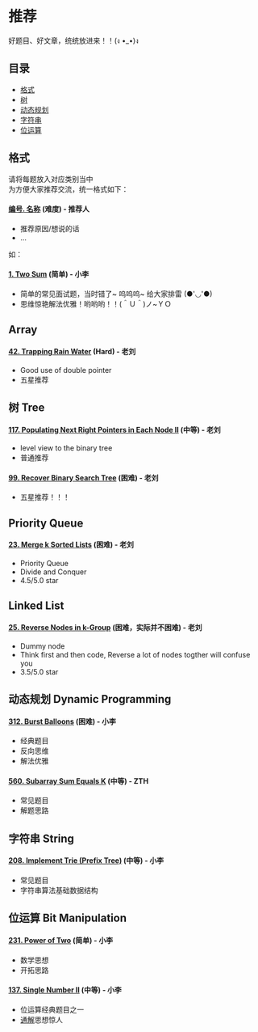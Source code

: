 # 推荐
好题目、好文章，统统放进来！！(ง •_•)ง
## 目录
* [格式](#格式)
* [树](#树-tree)
* [动态规划](#动态规划-dynamic-programming)
* [字符串](#字符串-string)
* [位运算](#位运算-bit-manipulation)

## 格式
请将每题放入对应类别当中  
为方便大家推荐交流，统一格式如下：

#### [编号. 名称](#) (难度) - 推荐人
* 推荐原因/想说的话
* ...

如：
#### [1. Two Sum](https://leetcode.com/problems/two-sum/) (简单) - 小李 
* 简单的常见面试题，当时错了\~ 呜呜呜\~ 给大家排雷 (●'◡'●)
* 思维惊艳解法优雅！哟哟哟！！(＾Ｕ＾)ノ~ＹＯ

## Array
#### [42. Trapping Rain Water](https://leetcode.com/problems/trapping-rain-water/) (Hard) - 老刘 
* Good use of double pointer
* 五星推荐

<!-- 树 -->
## 树 Tree
#### [117. Populating Next Right Pointers in Each Node II](https://leetcode.com/problems/populating-next-right-pointers-in-each-node-ii/) (中等) - 老刘 
* level view to the binary tree
* 普通推荐

#### [99. Recover Binary Search Tree](https://leetcode.com/problems/recover-binary-search-tree/) (困难) - 老刘 
* 五星推荐！！！

## Priority Queue
#### [23. Merge k Sorted Lists](https://leetcode.com/problems/merge-k-sorted-lists/) (困难) - 老刘
* Priority Queue
* Divide and Conquer
* 4.5/5.0 star 

## Linked List
#### [25. Reverse Nodes in k-Group](https://leetcode.com/problems/reverse-nodes-in-k-group/) (困难，实际并不困难) - 老刘
* Dummy node
* Think first and then code, Reverse a lot of nodes togther will confuse you
* 3.5/5.0 star 


<!-- 动态规划 -->
## 动态规划 Dynamic Programming 
#### [312. Burst Balloons](https://leetcode.com/problems/burst-balloons/) (困难) - 小李 
* 经典题目
* 反向思维
* 解法优雅

#### [560. Subarray Sum Equals K](https://leetcode.com/problems/subarray-sum-equals-k/) (中等) - ZTH

* 常见题目
* 解题思路

<!-- 字符串 -->
## 字符串 String
#### [208. Implement Trie (Prefix Tree)](https://leetcode.com/problems/implement-trie-prefix-tree/) (中等) - 小李 
* 常见题目
* 字符串算法基础数据结构

## 位运算 Bit Manipulation

#### [231. Power of Two](https://leetcode.com/problems/power-of-two/) (简单) - 小李 
* 数学思想
* 开拓思路

#### [137. Single Number II](https://leetcode.com/problems/single-number-ii/) (中等) - 小李
* 位运算经典题目之一
* [通解](https://leetcode.com/problems/single-number-ii/discuss/43295/Detailed-explanation-and-generalization-of-the-bitwise-operation-method-for-single-numbers)思想惊人
